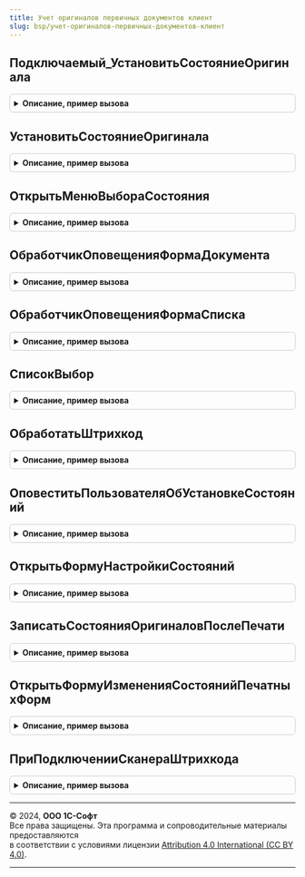 ```yaml
---
title: Учет оригиналов первичных документов клиент
slug: bsp/учет-оригиналов-первичных-документов-клиент
---
```



## Подключаемый_УстановитьСостояниеОригинала
<details style="margin: 1em 0; padding: 0.5em; border: 1px solid #ccc; border-radius: 6px;">

<summary style="font-weight: bold; cursor: pointer;">Описание, пример вызова</summary>

```bsl

// Устанавливает состояние оригинала для выделенных документов. Вызывается через подсистему "Подключаемые команды".
//
//	Параметры:
//  МассивСсылок - ОпределяемыйТип.ОбъектСУчетомОригиналовПервичныхДокументов - ссылка на документ.
//  Параметры -см. ПодключаемыеКоманды.ПараметрыВыполненияКоманды.
//
Процедура Подключаемый_УстановитьСостояниеОригинала(МассивСсылок, Параметры) Экспорт
```

Пример вызова
```bsl
УчетОригиналовПервичныхДокументовКлиент.Подключаемый_УстановитьСостояниеОригинала(МассивСсылок, Параметры) 
```
</details>

## УстановитьСостояниеОригинала
<details style="margin: 1em 0; padding: 0.5em; border: 1px solid #ccc; border-radius: 6px;">

<summary style="font-weight: bold; cursor: pointer;">Описание, пример вызова</summary>

```bsl

// Устанавливает состояние оригинала для выделенных документов. Вызывается без подключения подсистемы "Подключаемые команды".
//
//	Параметры:
//  ИмяКоманды - Строка- имя выполняемой команды формы.
//  Форма - ФормаКлиентскогоПриложения - форма списка или документа.
//  Список - ТаблицаФормы - список формы, в котором будет происходить изменение состояния. Если состояние устанавливается
//  						из формы документа, то Неопределено.
//
Процедура УстановитьСостояниеОригинала(ИмяКоманды, Форма, Список = Неопределено) Экспорт
```

Пример вызова
```bsl
УчетОригиналовПервичныхДокументовКлиент.УстановитьСостояниеОригинала(ИмяКоманды, Форма, Список);
```
</details>

## ОткрытьМенюВыбораСостояния
<details style="margin: 1em 0; padding: 0.5em; border: 1px solid #ccc; border-radius: 6px;">

<summary style="font-weight: bold; cursor: pointer;">Описание, пример вызова</summary>

```bsl

// Открывает на форме списка или документа выпадающие меню выбора состояния оригинала.
//
//	Параметры:
//  Форма - ФормаКлиентскогоПриложения - основной реквизит формы.
//  Источник - ТаблицаФормы - список или декорация формы, у которого будет открыт выпадающий список.
//                            Если не задан, то элемент с именем "ДекорацияСостояниеОригинала".
//
Процедура ОткрытьМенюВыбораСостояния(Знач Форма, Знач Источник = Неопределено) Экспорт
```

Пример вызова
```bsl
УчетОригиналовПервичныхДокументовКлиент.ОткрытьМенюВыбораСостояния(Форма, Источник);
```
</details>

## ОбработчикОповещенияФормаДокумента
<details style="margin: 1em 0; padding: 0.5em; border: 1px solid #ccc; border-radius: 6px;">

<summary style="font-weight: bold; cursor: pointer;">Описание, пример вызова</summary>

```bsl

// Обработчик оповещения событий подсистемы "Учет оригиналов первичных документов" для формы документа.
//
//	Параметры:
//  ИмяСобытия - Строка - имя произошедшего события.
//  Форма - ФормаКлиентскогоПриложения - форма документа.
//   Источник - ОпределяемыйТип.ОбъектСУчетомОригиналовПервичныхДокументов - ссылка на документ, источник события.
//            - Массив из ОпределяемыйТип.ОбъектСУчетомОригиналовПервичныхДокументов:
//         * Ссылка - ОпределяемыйТип.ОбъектСУчетомОригиналовПервичныхДокументов - ссылка на документ, источник события.
//
Процедура ОбработчикОповещенияФормаДокумента(ИмяСобытия, Форма, Источник = Неопределено) Экспорт
```

Пример вызова
```bsl
УчетОригиналовПервичныхДокументовКлиент.ОбработчикОповещенияФормаДокумента(ИмяСобытия, Форма, Источник);
```
</details>

## ОбработчикОповещенияФормаСписка
<details style="margin: 1em 0; padding: 0.5em; border: 1px solid #ccc; border-radius: 6px;">

<summary style="font-weight: bold; cursor: pointer;">Описание, пример вызова</summary>

```bsl

// Обработчик оповещения событий подсистемы "Учет оригиналов первичных документов" для формы списка.
//
//	Параметры:
//  ИмяСобытия - Строка - имя произошедшего события.
//  Форма - ФормаКлиентскогоПриложения - форма списка документов.
//  Список - ТаблицаФормы - основной список формы.
//  Источник - ОпределяемыйТип.ОбъектСУчетомОригиналовПервичныхДокументов - ссылка на документ, источник события.
//           - Массив из ОпределяемыйТип.ОбъектСУчетомОригиналовПервичныхДокументов:
//         * Ссылка - ОпределяемыйТип.ОбъектСУчетомОригиналовПервичныхДокументов - ссылка на документ, источник события.
//
Процедура ОбработчикОповещенияФормаСписка(ИмяСобытия, Форма, Список, Источник = Неопределено) Экспорт
```

Пример вызова
```bsl
УчетОригиналовПервичныхДокументовКлиент.ОбработчикОповещенияФормаСписка(ИмяСобытия, Форма, Список, Источник);
```
</details>

## СписокВыбор
<details style="margin: 1em 0; padding: 0.5em; border: 1px solid #ccc; border-radius: 6px;">

<summary style="font-weight: bold; cursor: pointer;">Описание, пример вызова</summary>

```bsl

// Обработчик события "Выбор" списка.
//
//	Параметры:
//  ИмяПоля - Строка - наименование выбранного поля.
//  Форма - ФормаКлиентскогоПриложения - форма списка документов.
//  Список - ТаблицаФормы - основной список формы.
//  СтандартнаяОбработка - Булево - Истина, если в форме используется стандартная обработка события "Выбор"
//
Процедура СписокВыбор(ИмяПоля, Форма, Список, СтандартнаяОбработка) Экспорт
```

Пример вызова
```bsl
УчетОригиналовПервичныхДокументовКлиент.СписокВыбор(ИмяПоля, Форма, Список, СтандартнаяОбработка) 
```
</details>

## ОбработатьШтрихкод
<details style="margin: 1em 0; padding: 0.5em; border: 1px solid #ccc; border-radius: 6px;">

<summary style="font-weight: bold; cursor: pointer;">Описание, пример вызова</summary>

```bsl

// Процедура обрабатывает действия по учету оригиналов после сканирования штрихкода документа.
//
//	Параметры:
//  Штрихкод - Строка - отсканированный штрихкод документа.
//  ИмяСобытия - Строка - имя события формы.
//
Процедура ОбработатьШтрихкод(Штрихкод, ИмяСобытия) Экспорт
```

Пример вызова
```bsl
УчетОригиналовПервичныхДокументовКлиент.ОбработатьШтрихкод(Штрихкод, ИмяСобытия) 
```
</details>

## ОповеститьПользователяОбУстановкеСостояний
<details style="margin: 1em 0; padding: 0.5em; border: 1px solid #ccc; border-radius: 6px;">

<summary style="font-weight: bold; cursor: pointer;">Описание, пример вызова</summary>

```bsl

// Процедура показывает пользователю оповещение об изменении состояний оригинала документа.
//
//	Параметры:
//  КоличествоОбработанных - Число - количество успешно обработанных документов.
//  Документ - ОпределяемыйТип.ОбъектСУчетомОригиналовПервичныхДокументов - ссылка на документ для обработки нажатия
//			   на оповещение пользователя в случае единичной установки состояния. Необязательный параметр.
//  СостояниеОригинала - СправочникСсылка.СостоянияОригиналовПервичныхДокументов - ссылка на устанавливаемое состояние.
//
Процедура ОповеститьПользователяОбУстановкеСостояний(КоличествоОбработанных, Документ = Неопределено, СостояниеОригинала = Неопределено) Экспорт
```

Пример вызова
```bsl
УчетОригиналовПервичныхДокументовКлиент.ОповеститьПользователяОбУстановкеСостояний(КоличествоОбработанных, Документ, СостояниеОригинала);
```
</details>

## ОткрытьФормуНастройкиСостояний
<details style="margin: 1em 0; padding: 0.5em; border: 1px solid #ccc; border-radius: 6px;">

<summary style="font-weight: bold; cursor: pointer;">Описание, пример вызова</summary>

```bsl

// Открывает форму списка справочника "СостоянияОригиналовПервичныхДокументов".
Процедура ОткрытьФормуНастройкиСостояний() Экспорт
```

Пример вызова
```bsl
УчетОригиналовПервичныхДокументовКлиент.ОткрытьФормуНастройкиСостояний() 
```
</details>

## ЗаписатьСостоянияОригиналовПослеПечати
<details style="margin: 1em 0; padding: 0.5em; border: 1px solid #ccc; border-radius: 6px;">

<summary style="font-weight: bold; cursor: pointer;">Описание, пример вызова</summary>

```bsl

// Вызывается для записи состояний оригиналов печатных форм в регистр, после печати формы.
//
//	Параметры:
//  ОбъектыПечати - СписокЗначений - список ссылок на объекты печати.
//  СписокПечати - СписокЗначений - список с именами макетов и представлениями печатных форм.
//  Записано - Булево - признак того, что состояние документа записано в регистр.
//
Процедура ЗаписатьСостоянияОригиналовПослеПечати(ОбъектыПечати, СписокПечати, Записано = Ложь) Экспорт
```

Пример вызова
```bsl
УчетОригиналовПервичныхДокументовКлиент.ЗаписатьСостоянияОригиналовПослеПечати(ОбъектыПечати, СписокПечати, Записано);
```
</details>

## ОткрытьФормуИзмененияСостоянийПечатныхФорм
<details style="margin: 1em 0; padding: 0.5em; border: 1px solid #ccc; border-radius: 6px;">

<summary style="font-weight: bold; cursor: pointer;">Описание, пример вызова</summary>

```bsl

// Открывает форму уточнения состояний печатных форм документа.
//
//	Параметры:
//  ДокументСсылка - ОпределяемыйТип.ОбъектСУчетомОригиналовПервичныхДокументов - ссылка на документ,для которого
//  				 необходимо получить ключ записи общего состояния.
//
Процедура ОткрытьФормуИзмененияСостоянийПечатныхФорм(ДокументСсылка) Экспорт
```

Пример вызова
```bsl
УчетОригиналовПервичныхДокументовКлиент.ОткрытьФормуИзмененияСостоянийПечатныхФорм(ДокументСсылка) 
```
</details>

## ПриПодключенииСканераШтрихкода
<details style="margin: 1em 0; padding: 0.5em; border: 1px solid #ccc; border-radius: 6px;">

<summary style="font-weight: bold; cursor: pointer;">Описание, пример вызова</summary>

```bsl

// Вызывается при открытии журнала оригиналов первичных документов в случае использования подключаемого оборудования.
// Позволяет определить собственный процесс подключения подключаемого оборудования к журналу.
//
//	Параметры:
//  Форма - ФормаКлиентскогоПриложения - форма списка документа.
//
Процедура ПриПодключенииСканераШтрихкода(Форма) Экспорт
```

Пример вызова
```bsl
УчетОригиналовПервичныхДокументовКлиент.ПриПодключенииСканераШтрихкода(Форма) 
```
</details>

---

© 2024, **ООО 1С-Софт**  
Все права защищены. Эта программа и сопроводительные материалы предоставляются  
в соответствии с условиями лицензии [Attribution 4.0 International (CC BY 4.0)](https://creativecommons.org/licenses/by/4.0/legalcode).

---
